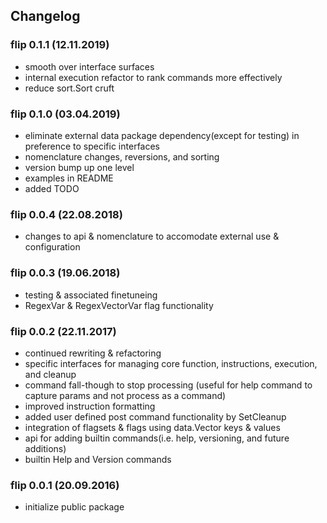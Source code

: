 ## Changelog

### flip 0.1.1 (12.11.2019)
- smooth over interface surfaces 
- internal execution refactor to rank commands more effectively
- reduce sort.Sort cruft


### flip 0.1.0 (03.04.2019)
- eliminate external data package dependency(except for testing) in preference  to specific interfaces
- nomenclature changes, reversions, and sorting
- version bump up one level
- examples in README
- added TODO


### flip 0.0.4 (22.08.2018)
- changes to api & nomenclature to accomodate external use & configuration


### flip 0.0.3 (19.06.2018)
- testing & associated finetuneing
- RegexVar & RegexVectorVar flag functionality


### flip 0.0.2 (22.11.2017)
- continued rewriting & refactoring
- specific interfaces for managing core function, instructions, execution, and cleanup
- command fall-though to stop processing (useful for help command to capture params and not process as a command)
- improved instruction formatting
- added user defined post command functionality by SetCleanup
- integration of flagsets & flags using data.Vector keys & values
- api for adding builtin commands(i.e. help, versioning, and future additions)
- builtin Help and Version commands


### flip 0.0.1 (20.09.2016)
- initialize public package 
